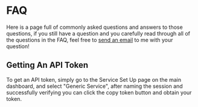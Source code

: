 # FAQ

Here is a page full of commonly asked questions and answers to those questions, if you still have a question and you carefully read through all of the questions in the FAQ, feel free to [send an email](mailto:cumulonimbus@alekeagle.com) to me with your question!

## Getting An API Token

To get an API token, simply go to the Service Set Up page on the main dashboard, and select "Generic Service", after naming the session and successfully verifying you can click the copy token button and obtain your token.

